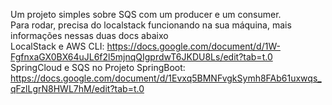 Um projeto simples sobre SQS com um producer e um consumer.\
Para rodar, precisa do localstack funcionando na sua máquina, mais informações nessas duas docs abaixo\
LocalStack e AWS CLI: https://docs.google.com/document/d/1W-FgfnxaGX0BX64uJL6f2l5mjnqQIgprdwT6JKDU8Ls/edit?tab=t.0 \
SpringCloud e SQS no Projeto SpringBoot: https://docs.google.com/document/d/1Evxq5BMNFvgkSymh8FAb61uxwqs_qFzlLgrN8HWL7hM/edit?tab=t.0
